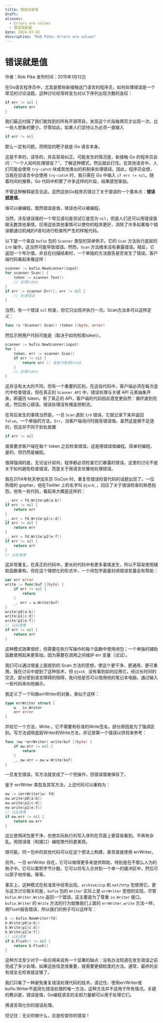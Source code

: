 ```yaml
---
title: 错误也是值
draft: 
aliases:
  - Errors are values
  - 错误就是值
date: 2024-07-02
description: "Rob Pike: Errors are values"
---
```

# 错误就是值
作者：Rob Pike
发布时间：2015年1月12日

在Go语言程序员中，尤其是那些新接触这门语言的程序员，如何处理错误是一个常见的讨论话题。这种讨论经常转变为对以下序列出现次数的哀叹：
```go
if err != nil {
    return err
}
```

我们最近扫描了我们能找到的所有开源项目，发现这个片段每两页才出现一次，比一些人想象的要少。尽管如此，如果人们坚持认为必须一直输入
```go
if err != nil
```
那么一定有问题，而明显的靶子就是 Go 语言本身。

这是不幸的，误导的，并且容易纠正。可能发生的情况是，新接触 Go 的程序员会问：“一个人如何处理错误？”，了解这种模式，然后就此打住。在其他语言中，人们可能会使用 `try-catch` 块或其他类似的机制来处理错误。因此，程序员会想，当我在旧语言中会使用 `try-catch` 时，我只需在 Go 中输入 `if err != nil`。随着时间的推移，Go 代码中积累了许多这样的片段，结果感觉笨拙。

不管这种解释是否合适，显然这些Go程序员错过了关于错误的一个基本点：**错误就是值**。

值可以被编程，既然错误是值，错误也可以被编程。

当然，涉及错误值的一个常见语句是测试它是否为 `nil`，但是人们还可以用错误值做无数其他事情，应用这些其他事情可以使你的程序更好，消除了许多如果每个错误都通过机械的if语句进行检查所产生的样板代码。

以下是一个来自 `bufio` 包的 `Scanner` 类型的简单例子。它的 `Scan` 方法执行底层的 `I/O` 操作，这当然可能导致错误。然而，`Scan` 方法根本没有暴露错误。相反，它返回一个布尔值，并且在扫描结束时，一个单独的方法报告是否发生了错误。客户端代码看起来像这样：
```go
scanner := bufio.NewScanner(input)
for scanner.Scan() {
    token := scanner.Text()
    // 处理token
}
if err := scanner.Err(); err != nil {
    // 处理错误
}
```

当然，有一个错误 `nil` 检查，但它只出现并执行一次。Scan方法本可以这样定义：
```go
func (s *Scanner) Scan() (token []byte, error)
```
然后示例用户代码可能是（取决于如何检索token），
```go
scanner := bufio.NewScanner(input)
for {
    token, err := scanner.Scan()
    if err != nil {
        return err // 或者可能是break
    }
    // 处理token
}
```
这并没有太大的不同，但有一个重要的区别。在这段代码中，客户端必须在每次迭代中检查错误，但在真正的 `Scanner API` 中，错误处理与关键 API 元素抽象开来，即遍历 token。有了真正的 API，客户端的代码因此感觉更自然：循环直到完成，然后担心错误。错误处理没有掩盖控制流。

在背后发生的事情当然是，一旦 `Scan` 遇到 `I/O` 错误，它就记录下来并返回 `false`。一个单独的方法，`Err`，当客户端询问时报告错误值。虽然这是微不足道的，但这并不同于到处放置
```go
if err != nil
```
或者要求客户端在每个 token 之后检查错误。这是用错误值编程。简单的编程，是的，但仍然是编程。

值得强调的是，无论设计如何，程序都必须检查它们暴露的错误。这里的讨论不是关于如何避免检查错误，而是关于用语言优雅地处理错误。

我在2014年秋天参加东京 GoCon 时，重复性错误检查代码的话题出现了。一位热情的 gopher，他在Twitter 上的名字叫 `@jxck_`，回应了关于错误检查的熟悉抱怨。他有一些代码，看起来大概是这样的：
```go
_, err = fd.Write(p0[a:b])
if err != nil {
    return err
}
_, err = fd.Write(p1[c:d])
if err != nil {
    return err
}
_, err = fd.Write(p2[e:f])
if err != nil {
    return err
}
// 以此类推
```
这非常重复。在真正的代码中，更长的代码中有更多事情发生，所以不容易使用辅助函数重构，但在这个理想化的形式中，一个闭包字面量封闭错误变量会有帮助：
```go
var err error
write := func(buf []byte) {
    if err != nil {
        return
    }
    _, err = w.Write(buf)
}
write(p0[a:b])
write(p1[c:d])
write(p2[e:f])
// 以此类推
if err != nil {
    return err
}
```
这种模式效果很好，但需要在执行写操作的每个函数中使用闭包；一个单独的辅助函数使用起来更笨拙，因为需要在调用之间维护 err 变量（试试）。

我们可以通过借鉴上面提到的 Scan 方法的思想，使这个更干净、更通用、更可重用。我在讨论中提到了这种技术，但 `@jxck_` 没有看到如何应用它。经过长时间的交流，部分受到语言障碍的阻碍，我问他是否可以借用他的笔记本电脑，通过输入一些代码来向他展示。

我定义了一个叫做errWriter的对象，类似于这样：
```go
type errWriter struct {
    w   io.Writer
    err error
}
```

并给它一个方法，Write 。它不需要有标准的Write签名，部分原因是为了强调区别。写方法调用底层Writer的Write方法，并记录第一个错误以供将来参考：
```go
func (ew *errWriter) write(buf []byte) {
    if ew.err != nil {
        return
    }
    _, ew.err = ew.w.Write(buf)
}
```

一旦发生错误，写方法就变成了一个空操作，但错误值被保存了。

鉴于 errWriter 类型及其写方法，上述代码可以重构为：
```go
ew := &errWriter{w: fd}
ew.write(p0[a:b])
ew.write(p1[c:d])
ew.write(p2[e:f])
// 以此类推
if ew.err != nil {
    return ew.err
}
```

这比使用闭包更干净，也使实际执行的写入序列在页面上更容易看到。不再有杂乱。用错误值（和接口）编程使代码更美观。

很可能，同一包中的其他代码可以在这个想法上构建，甚至直接使用 errWriter。

另外，一旦 errWriter 存在，它可以做得更多来提供帮助，特别是在不那么人为的例子中。它可以累积字节计数。它可以将写入合并到一个单一的缓冲区中，然后可以原子地传输。等等。

事实上，这种模式在标准库中经常出现。`archive/zip` 和 `net/http` 包使用它。更与这次讨论相关的是，`bufio` 包的 `Writer` 实际上是 `errWriter` 思想的实现。尽管 `bufio.Writer.Write` 返回一个错误，这主要是为了尊重 `io.Writer` 接口。`bufio.Writer` 的 `Write` 方法的行为就像我们上面的 `errWriter.write` 方法一样，用Flush报告错误，所以我们的例子可以这样写：
```go
b := bufio.NewWriter(fd)
b.Write(p0[a:b])
b.Write(p1[c:d])
b.Write(p2[e:f])
// 以此类推
if b.Flush() != nil {
    return b.Flush()
}
```
这种方法至少对于一些应用来说有一个显著的缺点：没有办法知道在发生错误之前完成了多少处理。如果这些信息很重要，就需要更细粒度的方法。通常，最终的全有或全无检查就足够了。

我们只看了一种避免重复错误处理代码的技术。请记住，使用errWriter或bufio.Writer不是简化错误处理的唯一方法，这种方法并不适用于所有情况。关键的教训是，错误是值，Go编程语言的全部力量都可以用于处理它们。

用语言简化你的错误处理。

但记住：无论你做什么，总是检查你的错误！

